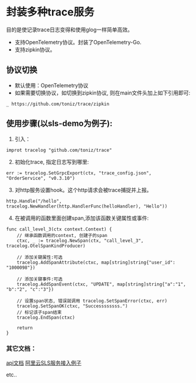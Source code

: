 # 封装多种trace服务
目的是使记录trace日志变得和使用glog一样简单高效。
* 支持OpenTelemetry协议。封装了OpenTelemetry-Go.
* 支持zipkin协议。

## 协议切换
* 默认使用：OpenTelemetry协议
* 如果需要切换协议，如切换到zipkin协议, 则在main文件头加上如下引用即可:
```
_ https://github.com/toniz/trace/zipkin
```

## 使用步骤(以sls-demo为例子):
1. 引入：
```
improt tracelog "github.com/toniz/trace"
```
2. 初始化trace, 指定日志写到哪里:
```
err := tracelog.SetGrpcExport(ctx, "trace_config.json", "OrderService", "v0.3.10")
```
3. 对http服务设置hook。这个http请求会被trace捕捉并上报。
```
http.Handle("/hello", tracelog.NewHandler(http.HandlerFunc(helloHandler), "Hello"))
```
4. 在被调用的函数里面创建span,添加该函数关键属性或事件:
```
func call_level_3(ctx context.Context) {
    // 继承函数调用的context, 创建子的span
    ctxc, _ := tracelog.NewSpan(ctx, "call_level_3", tracelog.OtelSpanKindProducer)

    // 添加关键属性:可选
    tracelog.AddSpanAttribute(ctxc, map[string]string{"user_id": "1000098"})

    // 添加关键事件:可选
    tracelog.AddSpanEvent(ctxc, "UPDATE", map[string]string{"a":"1", "b":"2", "c":"3"})

    // 设置span状态, 错误就调用 tracelog.SetSpanError(ctxc, err)
    tracelog.SetSpanOK(ctxc, "Successssssss.")
    // 标记该子span结束
    tracelog.EndSpan(ctxc)

    return
}
```

### 其它文档：
[api文档](doc/api.md)
[阿里云SLS服务接入例子](sls-demo/)

 
etc..

